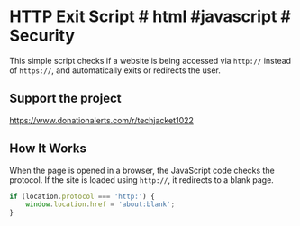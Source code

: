 # HTTP Exit Script # html #javascript # Security 

This simple script checks if a website is being accessed via `http://` instead of `https://`, and automatically exits or redirects the user.
## Support the project
https://www.donationalerts.com/r/techjacket1022

## How It Works

When the page is opened in a browser, the JavaScript code checks the protocol. If the site is loaded using `http://`, it redirects to a blank page.

```javascript
if (location.protocol === 'http:') {
    window.location.href = 'about:blank';
}
